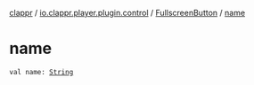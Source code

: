 [clappr](../../index.md) / [io.clappr.player.plugin.control](../index.md) / [FullscreenButton](index.md) / [name](./name.md)

# name

`val name: `[`String`](https://kotlinlang.org/api/latest/jvm/stdlib/kotlin/-string/index.html)